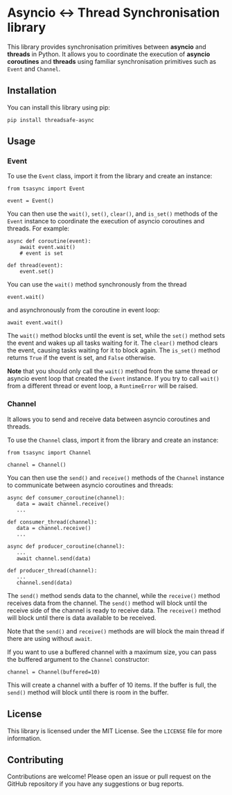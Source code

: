 # Asyncio ↔ Thread Synchronisation library

This library provides synchronisation primitives between **asyncio** and **threads** in Python. It allows you to coordinate the execution of **asyncio coroutines** and **threads** using familiar synchronisation primitives such as `Event` and `Channel`.

## Installation

You can install this library using pip:

```
pip install threadsafe-async
```

## Usage

### Event

To use the `Event` class, import it from the library and create an instance:

```
from tsasync import Event

event = Event()
```

You can then use the `wait()`, `set()`, `clear()`, and `is_set()` methods of the `Event` instance to coordinate the execution of asyncio coroutines and threads. For example:

```
async def coroutine(event):
    await event.wait()
    # event is set

def thread(event):
    event.set()
```

You can use the `wait()` method synchronously from the thread

```
event.wait()
```

and asynchronously from the coroutine in event loop:

```
await event.wait()
```


The `wait()` method blocks until the event is set, while the `set()` method sets the event and wakes up all tasks waiting for it. The `clear()` method clears the event, causing tasks waiting for it to block again. The `is_set()` method returns `True` if the event is set, and `False` otherwise.

**Note** that you should only call the `wait()` method from the same thread or asyncio event loop that created the `Event` instance. If you try to call `wait()` from a different thread or event loop, a `RuntimeError` will be raised.

### Channel

It allows you to send and receive data between asyncio coroutines and threads.

To use the `Channel` class, import it from the library and create an instance:

```
from tsasync import Channel

channel = Channel()
```

You can then use the `send()` and `receive()` methods of the `Channel` instance to communicate between asyncio coroutines and threads:

```
async def consumer_coroutine(channel):
   data = await channel.receive()
   ...

def consumer_thread(channel):
   data = channel.receive()
   ...

async def producer_coroutine(channel):
   ...
   await channel.send(data)

def producer_thread(channel):
   ...
   channel.send(data)
```

The `send()` method sends data to the channel, while the `receive()` method receives data from the channel. The `send()` method will block until the receive side of the channel is ready to receive data. The `receive()` method will block until there is data available to be received.

Note that the `send()` and `receive()` methods are will block the main thread if there are using without `await`.

If you want to use a buffered channel with a maximum size, you can pass the buffered argument to the `Channel` constructor:

```
channel = Channel(buffered=10)
```

This will create a channel with a buffer of 10 items. If the buffer is full, the `send()` method will block until there is room in the buffer.


## License

This library is licensed under the MIT License. See the `LICENSE` file for more information.

## Contributing

Contributions are welcome! Please open an issue or pull request on the GitHub repository if you have any suggestions or bug reports.
